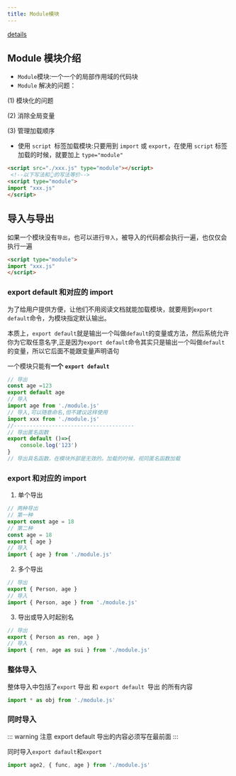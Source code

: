 ```yaml
---
title: Module模块
---
```


[details](https://es6.ruanyifeng.com/#docs/module)

## Module 模块介绍

-   `Module`模块:一个一个的局部作用域的代码块
-   `Module` 解决的问题：

(1) 模块化的问题

(2) 消除全局变量

(3) 管理加载顺序

- 使用 `script `标签加载模块:只要用到 `import` 或 `export`，在使用 `script` 标签加载的时候，就要加上 `type="module"`

```html
<script src="./xxx.js" type="module"></script>
 <!--以下写法和👆的写法等价-->
<script type="module">
import "xxx.js"
</script>
```

## 导入与导出

如果一个模块没有`导出`，也可以进行`导入`，被导入的代码都会执行一遍，也仅仅会执行一遍

```html
<script type="module">
import "xxx.js"
</script>
```

### export default 和对应的 import

为了给用户提供方便，让他们不用阅读文档就能加载模块，就要用到`export default`命令，为模块指定默认输出。

本质上，`export default`就是输出一个叫做`default`的变量或方法，然后系统允许你为它取任意名字,正是因为`export default`命令其实只是输出一个叫做`default`的变量，所以它后面不能跟变量声明语句

一个模块只能有**一个** **`export default`** 

```js
// 导出
const age =123
export default age
// 导入
import age from './module.js'
// 导入,可以随意命名,但不建议这样使用
import xxx from './module.js'
//--------------------------------------
// 导出匿名函数
export default ()=>{
	console.log('123')
}
// 导出具名函数，在模块外部是无效的。加载的时候，视同匿名函数加载
```

### export 和对应的 import

1. 单个导出

```js
// 两种导出
// 第一种
export const age = 18
// 第二种
const age = 18
export { age }
// 导入
import { age } from './module.js'
```

2. 多个导出

```js
// 导出
export { Person, age }
// 导入
import { Person, age } from './module.js'
```

3. 导出或导入时起别名

```js
// 导出
export { Person as ren, age }
// 导入
import { ren, age as sui } from './module.js'
```

### 整体导入

整体导入中包括了`export` 导出 和 `export default `导出 的所有内容

```js
import * as obj from './module.js'
```

### 同时导入

::: warning 注意
export default 导出的内容必须写在最前面
:::

同时导入`export dafault`和`export`

```js
import age2, { func, age } from './module.js'
```
